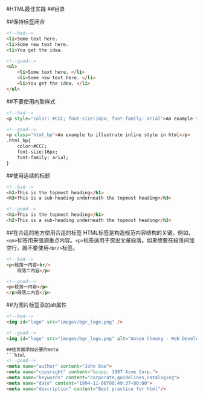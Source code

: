 #HTML最佳实践
##目录

##保持标签闭合
```html
<!--bad-->
<li>Some text here.  
<li>Some new text here.  
<li>You get the idea.

<!--good-->
<ul>  
	<li>Some text here. </li>  
	<li>Some new text here. </li>  
	<li>You get the idea. </li>  
</ul> 
```

##不要使用内联样式
```html
<!--bad-->
<p style="color: #CCC; font-size:16px; font-family: arial">An example to illustrate inline style in html</p>

<!--good-->
<p class="html_bp">An example to illustrate inline style in html</p>
.html_bp{
	color:#CCC;
	font-size:16px;
	font-family: arial;
}
```

##使用连续的标题
```html
<!--bad-->
<h1>This is the topmost heading</h1>
<h3>This is a sub-heading underneath the topmost heading</h3>

<!--good-->
<h1>This is the topmost heading</h1>
<h2>This is a sub-heading underneath the topmost heading</h2>
```

##在合适的地方使用合适的标签
HTML标签是构造规范内容结构的关键。例如，`<em>`标签用来强调重点内容。`<p>`标签适用于突出文章段落。如果想要在段落间加空行，就不要使用`<br/>`标签。

```html
<!--bad-->
<p>段落一内容<br/>
    段落二内容</p>

<!--good-->
<p>段落一内容</p>
</p>段落二内容</p>
```

##为图片标签添加alt属性
```html
<!--bad-->
<img id="logo" src="images/bgr_logo.png" />

<!--good-->
<img id="logo" src="images/bgr_logo.png" alt="Anson Cheung - Web Development" />

##给页面添加必要的meta
```html
<!--good-->
<meta name="author" content="John Doe">
<meta name="copyright" content="&copy; 1997 Acme Corp.">
<meta name="keywords" content="corporate,guidelines,cataloging">
<meta name="date" content="1994-11-06T08:49:37+00:00">
<meta name="description" content="Best practice for html"/>
```
